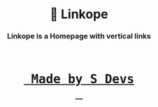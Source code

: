 <h1 align="center">
  🔗 Linkope
</h1>
<h3 align=center>Linkope is a Homepage with vertical links</h3>

<h1 align=center>

[<kbd> <br> Made by S Devs </br> </kbd>](https://discord.gg/ahJt8Svt)  
</h1>

